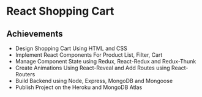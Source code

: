 # React Shopping Cart
## Achievements  
- Design Shopping Cart Using HTML and CSS
- Implement React Components For Product List, Filter, Cart
- Manage Component State using Redux, React-Redux and Redux-Thunk
- Create Animations Using React-Reveal and Add Routes using React-Routers
- Build Backend using Node, Express, MongoDB and Mongoose
- Publish Project on the Heroku and MongoDB Atlas

